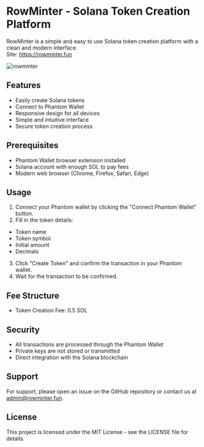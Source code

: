 # RowMinter - Solana Token Creation Platform

RowMinter is a simple and easy to use Solana token creation platform with a clean and modern interface.<br>
Site: https://rowminter.fun

![rowminter](https://github.com/user-attachments/assets/a8a2ec72-9e9e-49ac-ad6d-9822de967f80)


## Features

- Easily create Solana tokens
- Connect to Phantom Wallet
- Responsive design for all devices
- Simple and intuitive interface
- Secure token creation process

## Prerequisites

- Phantom Wallet browser extension installed
- Solana account with enough SOL to pay fees
- Modern web browser (Chrome, Firefox, Safari, Edge)

## Usage

1. Connect your Phantom wallet by clicking the "Connect Phantom Wallet" button.
2. Fill in the token details:
- Token name
- Token symbol
- Initial amount
- Decimals
3. Click "Create Token" and confirm the transaction in your Phantom wallet.
4. Wait for the transaction to be confirmed.

## Fee Structure

- Token Creation Fee: 0.5 SOL

## Security

- All transactions are processed through the Phantom Wallet
- Private keys are not stored or transmitted
- Direct integration with the Solana blockchain

## Support

For support, please open an issue on the GitHub repository or contact us at admin@rowminter.fun.

## License

This project is licensed under the MIT License - see the LICENSE file for details.
